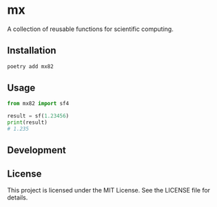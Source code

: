 # mx

A collection of reusable functions for scientific computing.

## Installation

```bash
poetry add mx82
```

## Usage

```python
from mx82 import sf4

result = sf(1.23456)
print(result)
# 1.235
```

## Development


## License

This project is licensed under the MIT License. See the LICENSE file for details.